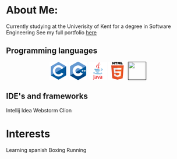 # About Me: 
Currently studying at the Univerisity of Kent for a degree in Software Engineering
See my full portfolio [here]([url](https://jarrahgreen.github.io/))


## Programming languages
<div id="tools" align="center">
  <a href="https://en.wikipedia.org/wiki/C_(programming_language)"><img src="https://github.com/devicons/devicon/blob/master/icons/c/c-original.svg" title="C" alt="C" width="50" height="50"/></a>
  <a href="https://en.wikipedia.org/wiki/C%2B%2B"><img src="https://github.com/devicons/devicon/blob/master/icons/cplusplus/cplusplus-original.svg" title="C++" alt="C++" width="50" height="50"/></a>
  <a href="https://www.java.com/"><img src="https://github.com/devicons/devicon/blob/master/icons/java/java-original-wordmark.svg" title="Java" alt="Java" width="50" height="50"/></a>
  <a href="https://en.wikipedia.org/wiki/HTML5"><img src="https://github.com/devicons/devicon/blob/master/icons/html5/html5-original-wordmark.svg" title="HTML" alt="" width="50" height="50"/></a>
  <a href=""><img src="" title="" alt="" width="50" height="50"/></a>
</div>

## IDE's and frameworks
Intellij Idea
Webstorm
Clion

# Interests
Learning spanish
Boxing
Running


